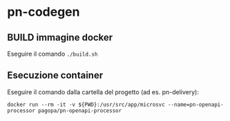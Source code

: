 # pn-codegen

## BUILD immagine docker

Eseguire il comando `./build.sh` 


## Esecuzione container

Eseguire il comando dalla cartella del progetto (ad es. pn-delivery):

`docker run --rm -it -v ${PWD}:/usr/src/app/microsvc --name=pn-openapi-processor pagopa/pn-openapi-processor`